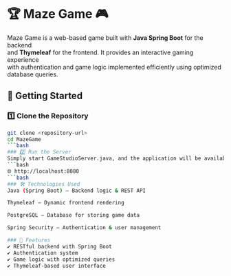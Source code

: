 # 🏆 Maze Game 🎮  

Maze Game is a web-based game built with **Java Spring Boot** for the backend  
and **Thymeleaf** for the frontend. It provides an interactive gaming experience  
with authentication and game logic implemented efficiently using optimized  
database queries.  

## 🚀 Getting Started  

### 1️⃣ Clone the Repository  
```bash
git clone <repository-url>
cd MazeGame
```bash
### 2️⃣ Run the Server
Simply start GameStudioServer.java, and the application will be available at:
```bash
🌐 http://localhost:8080
```bash
### 🛠️ Technologies Used
Java (Spring Boot) – Backend logic & REST API

Thymeleaf – Dynamic frontend rendering

PostgreSQL – Database for storing game data

Spring Security – Authentication & user management

### 📌 Features
✔️ RESTful backend with Spring Boot
✔️ Authentication system
✔️ Game logic with optimized queries
✔️ Thymeleaf-based user interface

